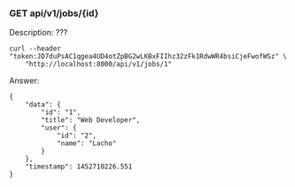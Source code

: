 ### GET api/v1/jobs/{id}

Description: ???

```
curl --header "token:JD7duPsAC1qgea4UD4otZpBG2wLKBxFIIhz32zFk1RdwWR4bsiCjeFwofWSz" \
    "http://localhost:8000/api/v1/jobs/1"
```

Answer:

```
{
	"data": {
		"id": "1",
		"title": "Web Developer",
		"user": {
			"id": "2",
			"name": "Lacho"
		}
	},
	"timestamp": 1452710226.551
}
```